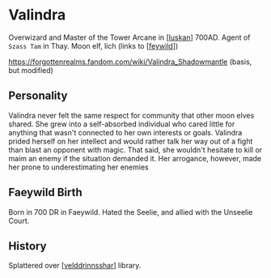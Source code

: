 # Valindra
Overwizard and Master of the Tower Arcane in [[luskan]] 700AD.
Agent of `Szass Tam` in Thay.
Moon elf, lich (links to [[feywild]])

https://forgottenrealms.fandom.com/wiki/Valindra_Shadowmantle (basis, but modified)
## Personality
Valindra never felt the same respect for community that other moon elves shared. She grew into a self-absorbed individual who cared little for anything that wasn't connected to her own interests or goals. Valindra prided herself on her intellect and would rather talk her way out of a fight than blast an opponent with magic. That said, she wouldn't hesitate to kill or maim an enemy if the situation demanded it. Her arrogance, however, made her prone to underestimating her enemies

## Faeywild Birth
Born in 700 DR in Faeywild.
Hated the Seelie, and allied with the Unseelie Court.

## History
Splattered over [[velddrinnsshar]] library.

[//begin]: # "Autogenerated link references for markdown compatibility"
[luskan]: ../north/luskan "Luskan"
[feywild]: ../planar/feywild "Feywild"
[velddrinnsshar]: ../east/velddrinnsshar "V'elddrinnsshar"
[//end]: # "Autogenerated link references"
